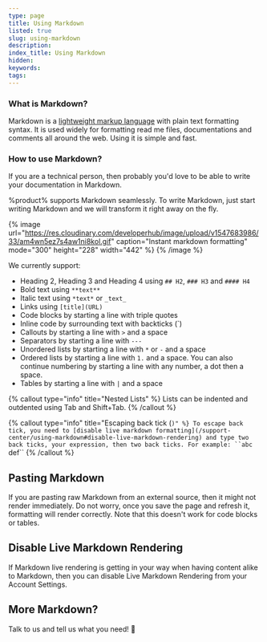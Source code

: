 ```yaml
---
type: page
title: Using Markdown
listed: true
slug: using-markdown
description: 
index_title: Using Markdown
hidden: 
keywords: 
tags: 
---
```


### What is Markdown?

Markdown is a [lightweight markup language](https://en.wikipedia.org/wiki/Lightweight_markup_language) with plain text formatting syntax. It is used widely for formatting read me files, documentations and comments all around the web. Using it is simple and fast. 

### How to use Markdown?

If you are a technical person, then probably you'd love to be able to write your documentation in Markdown.

%product% supports Markdown seamlessly. To write Markdown, just start writing Markdown and we will transform it right away on the fly.

{% image url="https://res.cloudinary.com/developerhub/image/upload/v1547683986/33/am4wn5ez7s4aw1ni8kol.gif" caption="Instant markdown formatting" mode="300" height="228" width="442" %}
{% /image %}

We currently support:

- Heading 2, Heading 3 and Heading 4 using `## H2`, `### H3` and `#### H4`
- Bold text using `**text**`
- Italic text using `*text*` or `_text_`
- Links using `[title](URL)`
- Code blocks by starting a line with triple quotes
- Inline code by surrounding text with backticks (`)
- Callouts by starting a line with `>` and a space
- Separators by starting a line with `---`
- Unordered lists by starting a line with `*` or `-` and a space
- Ordered lists by starting a line with `1.` and a space. You can also continue numbering by starting a line with any number, a dot then a space.
- Tables by starting a line with `|` and a space

{% callout type="info" title="Nested Lists" %}
Lists can be indented and outdented using Tab and Shift+Tab.
{% /callout %}

{% callout type="info" title="Escaping back tick (`)" %}
To escape back tick, you need to [disable live markdown formatting](/support-center/using-markdown#disable-live-markdown-rendering) and type two back ticks, your expression, then two back ticks. For example: ``abc ` def``
{% /callout %}

## Pasting Markdown

If you are pasting raw Markdown from an external source, then it might not render immediately. Do not worry, once you save the page and refresh it, formatting will render correctly. Note that this doesn't work for code blocks or tables.

## Disable Live Markdown Rendering

If Markdown live rendering is getting in your way when having content alike to Markdown, then you can disable Live Markdown Rendering from your Account Settings.

## More Markdown?

Talk to us and tell us what you need! 🤙